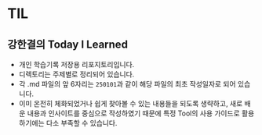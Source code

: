 # TIL

## 강한결의 Today I Learned

- 개인 학습기록 저장용 리포지토리입니다.
- 디렉토리는 주제별로 정리되어 있습니다.
- 각 .md 파일의 앞 6자리는 `250101`과 같이 해당 파일의 최초 작성일자로 되어 있습니다.
- 이미 온전히 체화되었거나 쉽게 찾아볼 수 있는 내용들을 되도록 생략하고, 새로 배운 내용과 인사이트를 중심으로 작성하였기 때문에 특정 Tool의 사용 가이드로 활용하기에는 다소 부족할 수 있습니다.